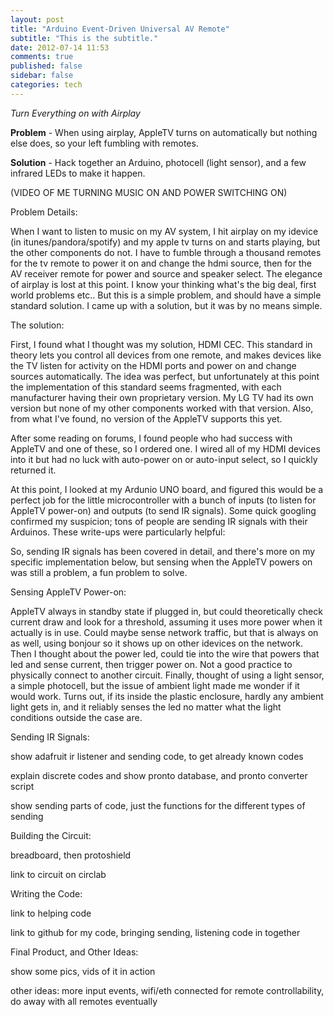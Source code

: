 ```yaml
---
layout: post
title: "Arduino Event-Driven Universal AV Remote"
subtitle: "This is the subtitle."
date: 2012-07-14 11:53
comments: true
published: false
sidebar: false
categories: tech
---
```

*Turn Everything on with Airplay*
<!-- more -->

__Problem__ - When using airplay, AppleTV turns on automatically but nothing else does, so your left fumbling with remotes.

__Solution__ - Hack together an Arduino, photocell (light sensor), and a few infrared LEDs to make it happen.

(VIDEO OF ME TURNING MUSIC ON AND POWER SWITCHING ON)


Problem Details:

When I want to listen to music on my AV system, I hit airplay on my idevice (in itunes/pandora/spotify) and my apple tv turns on and starts playing, but the other components do not. I have to fumble through a thousand remotes for the tv remote to power it on and change the hdmi source, then for the AV receiver remote for power and source and speaker select. The elegance of airplay is lost at this point. I know your thinking what's the big deal, first world problems etc.. But this is a simple problem, and should have a simple standard solution. I came up with a solution, but it was by no means simple.



The solution:

First, I found what I thought was my solution, HDMI CEC. This standard in theory lets you control all devices from one remote, and makes devices like the TV listen for activity on the HDMI ports and power on and change sources automatically. The idea was perfect, but unfortunately at this point the implementation of this standard seems fragmented, with each manufacturer having their own proprietary version. My LG TV had its own version but none of my other components worked with that version. Also, from what I've found, no version of the AppleTV supports this yet.

After some reading on forums, I found people who had success with AppleTV and one of these, so I ordered one. I wired all of my HDMI devices into it but had no luck with auto-power on or auto-input select, so I quickly returned it.

At this point, I looked at my Ardunio UNO board, and figured this would be a perfect job for the little microcontroller with a bunch of inputs (to listen for AppleTV power-on) and outputs (to send IR signals). Some quick googling confirmed my suspicion; tons of people are sending IR signals with their Arduinos. These write-ups were particularly helpful:

So, sending IR signals has been covered in detail, and there's more on my specific implementation below, but sensing when the AppleTV powers on was still a problem, a fun problem to solve.

Sensing AppleTV Power-on:

AppleTV always in standby state if plugged in, but could theoretically check current draw and look for a threshold, assuming it uses more power when it actually is in use. Could maybe sense network traffic, but that is always on as well, using bonjour so it shows up on other idevices on the network. Then I thought about the power led, could tie into the wire that powers that led and sense current, then trigger power on. Not a good practice to physically connect to another circuit. Finally, thought of using a light sensor, a simple photocell, but the issue of ambient light made me wonder if it would work.  Turns out, if its inside the plastic enclosure, hardly any ambient light gets in, and it reliably senses the led no matter what the light conditions outside the case are.

Sending IR Signals:

show adafruit ir listener and sending code, to get already known codes

explain discrete codes and show pronto database, and pronto converter script

show sending parts of code, just the functions for the different types of sending

Building the Circuit:

breadboard, then protoshield

link to circuit on circlab

Writing the Code:

link to helping code

link to github for my code, bringing sending, listening code in together

Final Product, and Other Ideas:

show some pics, vids of it in action

other ideas: more input events, wifi/eth connected for remote controllability, do away with all remotes eventually
